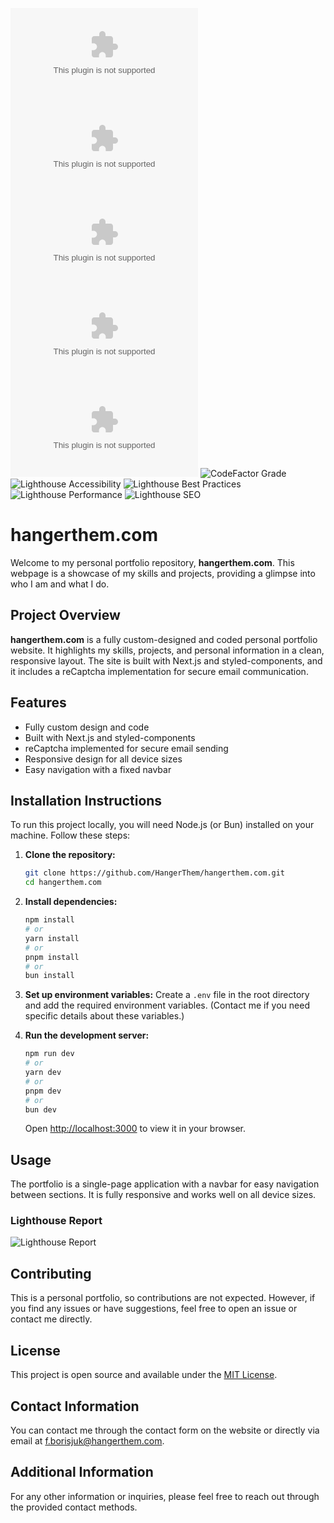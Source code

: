 ![GitHub issues](https://img.shields.io/github/issues/HangerThem/hangerthem.com)
![GitHub forks](https://img.shields.io/github/forks/HangerThem/hangerthem.com)
![GitHub stars](https://img.shields.io/github/stars/HangerThem/hangerthem.com)
![GitHub license](https://img.shields.io/github/license/HangerThem/hangerthem.com)
![GitHub last commit](https://img.shields.io/github/last-commit/HangerThem/hangerthem.com)
![CodeFactor Grade](https://www.codefactor.io/repository/github/HangerThem/hangerthem.com/badge)
![Lighthouse Accessibility](https://img.shields.io/badge/accessibility-92-green)
![Lighthouse Best Practices](https://img.shields.io/badge/best%20practices-100-brightgreen)
![Lighthouse Performance](https://img.shields.io/badge/performance-100-brightgreen)
![Lighthouse SEO](https://img.shields.io/badge/SEO-100-brightgreen)

# hangerthem.com

Welcome to my personal portfolio repository, **hangerthem.com**. This webpage is a showcase of my skills and projects, providing a glimpse into who I am and what I do.

## Project Overview

**hangerthem.com** is a fully custom-designed and coded personal portfolio website. It highlights my skills, projects, and personal information in a clean, responsive layout. The site is built with Next.js and styled-components, and it includes a reCaptcha implementation for secure email communication.

## Features

- Fully custom design and code
- Built with Next.js and styled-components
- reCaptcha implemented for secure email sending
- Responsive design for all device sizes
- Easy navigation with a fixed navbar

## Installation Instructions

To run this project locally, you will need Node.js (or Bun) installed on your machine. Follow these steps:

1. **Clone the repository:**

	```bash
	git clone https://github.com/HangerThem/hangerthem.com.git
	cd hangerthem.com
	```

2. **Install dependencies:**

	```bash
	npm install
	# or
	yarn install
	# or
	pnpm install
	# or
	bun install
	```

3. **Set up environment variables:**
   Create a `.env` file in the root directory and add the required environment variables. (Contact me if you need specific details about these variables.)

4. **Run the development server:**
	```bash
	npm run dev
	# or
	yarn dev
	# or
	pnpm dev
	# or
	bun dev
	```

   Open [http://localhost:3000](http://localhost:3000) to view it in your browser.

## Usage

The portfolio is a single-page application with a navbar for easy navigation between sections. It is fully responsive and works well on all device sizes.

### Lighthouse Report

![Lighthouse Report](https://lighthouse-report-svg.vercel.app/?perf=100&acc=92&best=100&seo=100&pwa=0)

## Contributing

This is a personal portfolio, so contributions are not expected. However, if you find any issues or have suggestions, feel free to open an issue or contact me directly.

## License

This project is open source and available under the [MIT License](LICENSE).

## Contact Information

You can contact me through the contact form on the website or directly via email at [f.borisjuk@hangerthem.com](mailto:f.borisjuk@hangerthem.com).

## Additional Information

For any other information or inquiries, please feel free to reach out through the provided contact methods.
